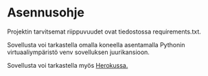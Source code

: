 # Asennusohje

Projektin tarvitsemat riippuvuudet ovat tiedostossa requirements.txt.

Sovellusta voi tarkastella omalla koneella asentamalla Pythonin virtuaaliympäristö venv sovelluksen juurikansioon. 

Sovellusta voi tarkastella myös [Herokussa.](https://tsohalastenhoitopalvelu.herokuapp.com/)

